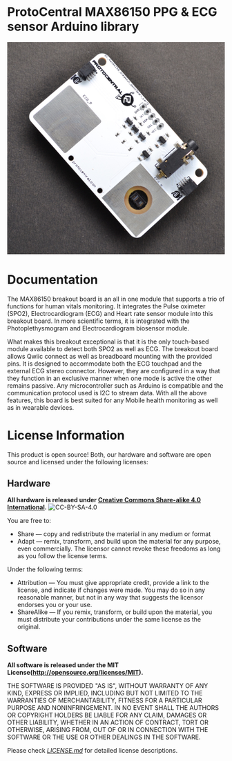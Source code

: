 ProtoCentral MAX86150 PPG & ECG sensor Arduino library
===========================================================

![*ProtoCentral MAX86150 PPG & ECG sensor breakout*](res/max86150_cover.jpg)

# Documentation

The MAX86150 breakout board is an all in one module that supports a trio of functions for human vitals monitoring. It integrates the Pulse oximeter (SPO2), Electrocardiogram (ECG) and Heart rate sensor module into this breakout board. In more scientific terms, it is integrated with the Photoplethysmogram and Electrocardiogram biosensor module.

What makes this breakout exceptional is that it is the only touch-based module available to detect both SPO2 as well as ECG. The breakout board allows Qwiic connect as well as breadboard mounting with the provided pins. It is designed to accommodate both the ECG touchpad and the external ECG stereo connector. However, they are configured in a way that they function in an exclusive manner when one mode is active the other remains passive. Any microcontroller such as Arduino is compatible and the communication protocol used is I2C to stream data. With all the above features, this board is best suited for any Mobile health monitoring as well as in wearable devices.


# License Information

This product is open source! Both, our hardware and software are open source and licensed under the following licenses:

## Hardware

**All hardware is released under [Creative Commons Share-alike 4.0 International](http://creativecommons.org/licenses/by-sa/4.0/).**
![CC-BY-SA-4.0](https://i.creativecommons.org/l/by-sa/4.0/88x31.png)

You are free to:

* Share — copy and redistribute the material in any medium or format
* Adapt — remix, transform, and build upon the material for any purpose, even commercially.
The licensor cannot revoke these freedoms as long as you follow the license terms.

Under the following terms:

* Attribution — You must give appropriate credit, provide a link to the license, and indicate if changes were made. You may do so in any reasonable manner, but not in any way that suggests the licensor endorses you or your use.
* ShareAlike — If you remix, transform, or build upon the material, you must distribute your contributions under the same license as the original.

## Software

**All software is released under the MIT License(http://opensource.org/licenses/MIT).**

THE SOFTWARE IS PROVIDED "AS IS", WITHOUT WARRANTY OF ANY KIND, EXPRESS OR IMPLIED, INCLUDING BUT NOT LIMITED TO THE WARRANTIES OF MERCHANTABILITY, FITNESS FOR A PARTICULAR PURPOSE AND NONINFRINGEMENT. IN NO EVENT SHALL THE AUTHORS OR COPYRIGHT HOLDERS BE LIABLE FOR ANY CLAIM, DAMAGES OR OTHER LIABILITY, WHETHER IN AN ACTION OF CONTRACT, TORT OR OTHERWISE, ARISING FROM, OUT OF OR IN CONNECTION WITH THE SOFTWARE OR THE USE OR OTHER DEALINGS IN THE SOFTWARE.

Please check [*LICENSE.md*](LICENSE.md) for detailed license descriptions.
